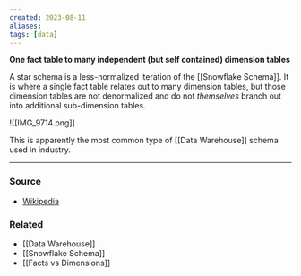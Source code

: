 ```yaml
---
created: 2023-08-11
aliases: 
tags: [data]
---
```

**One fact table to many independent (but self contained) dimension tables**

A star schema is a less-normalized iteration of the [[Snowflake Schema]]. It is where a single fact table relates out to many dimension tables, but those dimension tables are not denormalized and do not _themselves_ branch out into additional sub-dimension tables.

![[IMG_9714.png]]

This is apparently the most common type of [[Data Warehouse]] schema used in industry.

---
### Source
- [Wikipedia](https://en.wikipedia.org/wiki/Star_schema)

### Related
- [[Data Warehouse]]
- [[Snowflake Schema]]
- [[Facts vs Dimensions]]
 